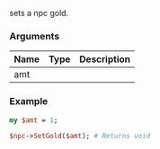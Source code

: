 sets a npc gold.
### Arguments
**Name**|**Type**|**Description**
:---|:---|:---
amt||

### Example

```perl
my $amt = 1;

$npc->SetGold($amt); # Returns void
```